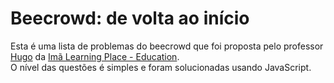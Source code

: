 # Beecrowd: de volta ao início

Esta é uma lista de problemas do beecrowd que foi proposta pelo professor [Hugo](https://github.com/hgrafa) da [Imã Learning Place - Education](https://github.com/imalearningplace-education).
<br>O nível das questões é simples e foram solucionadas usando JavaScript.
